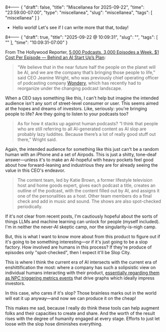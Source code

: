 8<--- { "draft": false, "title": "Miscellanea for 2025-09-22", "time": "23:59:00-07:00", "type": "miscellanea", "slug": "miscellanea", "tags": [ "miscellanea" ] }

- Hello world! Let's see if I can write more that that, today!

8<--- { "draft": true, "title": "2025-09-22 @ 10:09:31", "slug": "", "tags": [ "" ], "time": "10:09:31-07:00" }

From The Hollywood Reporter, [5,000 Podcasts. 3,000 Episodes a Week. $1 Cost Per Episode — Behind an AI Start Up’s Plan](https://www.hollywoodreporter.com/business/digital/ai-podcast-start-up-plan-shows-1236361367/):

> “We believe that in the near future half the people on the planet will be AI, and we are the company that’s bringing those people to life,” said CEO Jeanine Wright, who was previously chief operating officer of podcasting company [Wondery](https://www.hollywoodreporter.com/business/digital/amazon-wondery-podcast-studio-ceo-jen-sargent-1236336750/), which has recently had to reorganize under the changing podcast landscape.

When a CEO says something like this, I can't help but imagine the intended audience isn't any sort of street-level consumer or user. This seems aimed at the hopes and dreams of investors. Like, seriously: you're bringing people to life? Are they going to listen to your podcasts too?

>  As for how it stacks up against human podcasts? “I think that people who are still referring to all AI-generated content as AI slop are probably lazy luddites. Because there’s a lot of really good stuff out there,” Wright said. 

Again, the intended audience for something like this just can't be a random human with an iPhone and a set of Airpods. This is just a shitty, tone-deaf answer—unless it's to make an AI-hopeful with heavy pockets feel good about how forward-leaning and industrious they are for already seeing the value in this CEO's endeavor.

> The content team, led by Katie Brown, a former lifestyle television host and home goods expert, gives each podcast a title, creates an outline of the podcast, with the content filled out by AI, and assigns it one of the personalities as a host. Other team members do a final check and add in music and sound. The shows are also spot-checked periodically.

If it's not clear from recent posts, I'm cautiously hopeful about the sorts of things LLMs and machine learning can unlock for people (myself included). I'm in neither the never-AI skeptic camp, nor the singularity-is-nigh camp.

But, this is what I want to know more about from this product to figure out if it's going to be something interesting—or if it's just going to be a slop factory. How involved are humans in this process? If they're produce of episodes only "spot-checked", then I expect it'll be Slop City.

This is where I think the current era of AI intersects with the current era of enshittification the most: where a company has such a solipsistic view on individual humans interacting with their product, [essentially regarding them as NPC triggering metrics events](https://blog.lmorchard.com/2025/05/27/only-metrics-care/index.html) that drive graphs which ideally impress investors.

In this case, who cares if it's slop? Those brainless marks out in the world will eat it up anyway—and now we can produce it on the cheap!

This makes me sad, because I really do think these tools can help augment folks and their capacities to create and share. And the worth of the result rises with the degree of humanity engaged at every stage. Efforts to just let loose with the slop hose diminishes everything.
